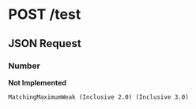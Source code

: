 # **POST** /test

## JSON Request

### Number

**Not Implemented**

    MatchingMaximumWeak (Inclusive 2.0) (Inclusive 3.0)
